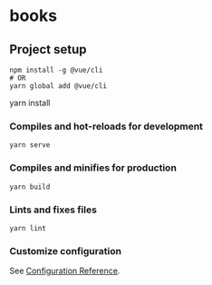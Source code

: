 # books

## Project setup

```
npm install -g @vue/cli
# OR
yarn global add @vue/cli
```
yarn install

### Compiles and hot-reloads for development
```
yarn serve
```

### Compiles and minifies for production
```
yarn build
```

### Lints and fixes files
```
yarn lint
```

### Customize configuration
See [Configuration Reference](https://cli.vuejs.org/config/).
